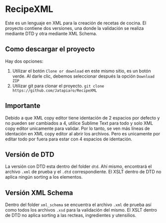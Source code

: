 # RecipeXML

Este es un lenguaje en XML para la creación de recetas de cocina. El proyecto contiene dos versiones, una donde la validación se realiza mediante DTD y otra mediante XML Schema.

## Como descargar el proyecto
Hay dos opciones:
1. Utilizar el botón `Clone or download` en este mismo sitio, es un botón verde. Al darle clic, debemos seleccionar después la opción `Download ZIP`
2. Utilizar git para clonar el proyecto. `git clone https://github.com/Jatapiaro/RecipeXML`

## Importante
Debido a que XML copy editor tiene identación de 2 espacios por defecto y no pueden ser cambiados a 4, utilice Sublime Text para todo y solo XML copy editor unicamente para validar. Por lo tanto, se ven más líneas de identación en XML copy editor al abrir los archivos. Pero es unicamente por editar todo por fuera para estar con 4 espacios de identación.

## Versión de DTD
La versión con DTD esta dentro del folder `dtd`. Ahí mismo, encontrará el archivo `.xml` de prueba y el `.dtd` correspondiente. El XSLT dentro de DTD no aplica ningún sorting a los elementos.

## Versión XML Schema
Dentro del folder `xml_schema` se encuentra el archivo `.xml` de prueba así como todos los archivos `.xsd` para la validación del mismo. El XSLT dentro de DTD no aplica sorting a las recteas, ingredientes y utensilios.





